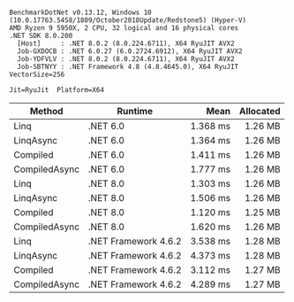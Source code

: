 ```

BenchmarkDotNet v0.13.12, Windows 10 (10.0.17763.5458/1809/October2018Update/Redstone5) (Hyper-V)
AMD Ryzen 9 5950X, 2 CPU, 32 logical and 16 physical cores
.NET SDK 8.0.200
  [Host]     : .NET 8.0.2 (8.0.224.6711), X64 RyuJIT AVX2
  Job-GXDOCB : .NET 6.0.27 (6.0.2724.6912), X64 RyuJIT AVX2
  Job-YDFVLV : .NET 8.0.2 (8.0.224.6711), X64 RyuJIT AVX2
  Job-SBTNYY : .NET Framework 4.8 (4.8.4645.0), X64 RyuJIT VectorSize=256

Jit=RyuJit  Platform=X64  

```
| Method        | Runtime              | Mean     | Allocated |
|-------------- |--------------------- |---------:|----------:|
| Linq          | .NET 6.0             | 1.368 ms |   1.26 MB |
| LinqAsync     | .NET 6.0             | 1.364 ms |   1.26 MB |
| Compiled      | .NET 6.0             | 1.411 ms |   1.26 MB |
| CompiledAsync | .NET 6.0             | 1.777 ms |   1.26 MB |
| Linq          | .NET 8.0             | 1.303 ms |   1.26 MB |
| LinqAsync     | .NET 8.0             | 1.506 ms |   1.26 MB |
| Compiled      | .NET 8.0             | 1.120 ms |   1.25 MB |
| CompiledAsync | .NET 8.0             | 1.620 ms |   1.26 MB |
| Linq          | .NET Framework 4.6.2 | 3.538 ms |   1.28 MB |
| LinqAsync     | .NET Framework 4.6.2 | 4.373 ms |   1.28 MB |
| Compiled      | .NET Framework 4.6.2 | 3.112 ms |   1.27 MB |
| CompiledAsync | .NET Framework 4.6.2 | 4.289 ms |   1.27 MB |
